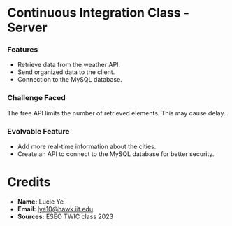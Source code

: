 # Continuous Integration Class - Server

### Features
- Retrieve data from the weather API.
- Send organized data to the client.
- Connection to the MySQL database.

### Challenge Faced
The free API limits the number of retrieved elements. This may cause delay. 

### Evolvable Feature
- Add more real-time information about the cities.
- Create an API to connect to the MySQL database for better security.

# Credits
- **Name:** Lucie Ye
- **Email:** lye10@hawk.iit.edu
- **Sources:** ESEO TWIC class 2023

